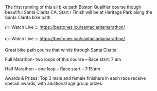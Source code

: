 The first running of this all bike path Boston Qualifier course though beautiful Santa Clarita CA. Start / Finish will be at Heritage Park along the Santa Clarita bike path.

👉 Watch Live ::: https://bestones.icu/santaclaritamarathon/

👉 Watch Live ::: https://bestones.icu/santaclaritamarathon/

Great bike path course that winds through Santa Clarita.

Full Marathon- two loops of this course – Race start: 7 am

Half Marathon – one loop – Race start – 7:15 am

Awards & Prizes: Top 3 male and female finishers in each race receive special awards, with additional age group prizes.
